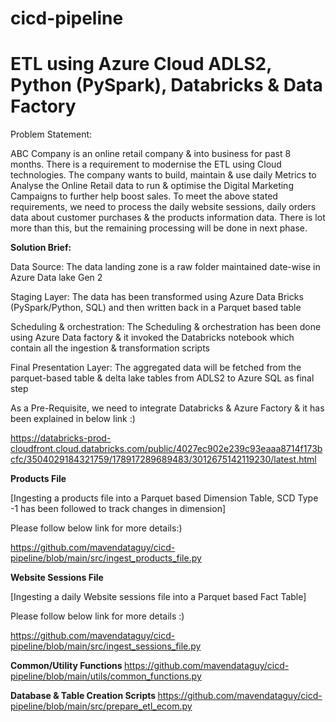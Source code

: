 # cicd-pipeline
# ETL using Azure Cloud ADLS2, Python (PySpark), Databricks & Data Factory

Problem Statement: 

ABC Company is an online retail company & into business for past 8 months. There is a requirement to modernise the ETL using Cloud technologies. The company wants to build, maintain & use daily Metrics to Analyse the Online Retail data to run & optimise the Digital Marketing Campaigns to further help boost sales.
To meet the above stated requirements, we need to process the daily website sessions, daily orders data about customer purchases & the products information data. There is lot more than this, but the remaining processing will be done in next phase.

<b>Solution Brief: </b>

Data Source: The data landing zone is a raw folder maintained date-wise in Azure Data lake Gen 2

Staging Layer:  The data has been transformed using Azure Data Bricks (PySpark/Python, SQL) and then written back in a Parquet based table 

Scheduling & orchestration:  The Scheduling & orchestration has been done using Azure Data factory & it invoked the Databricks notebook which contain all the ingestion & transformation scripts 

Final Presentation Layer:
The aggregated data will be fetched from the parquet-based table & delta lake tables from ADLS2 to Azure SQL as final step 

As a Pre-Requisite, we need to integrate Databricks & Azure Factory & it has been explained in below link :) 

https://databricks-prod-cloudfront.cloud.databricks.com/public/4027ec902e239c93eaaa8714f173bcfc/3504029184321759/178917289689483/3012675142119230/latest.html


<b>Products File  </b>

[Ingesting a products file into a Parquet based Dimension Table, SCD Type -1 has been followed to track changes in dimension]

Please follow below link for more details:) 

https://github.com/mavendataguy/cicd-pipeline/blob/main/src/ingest_products_file.py

<b>Website Sessions File </b>

[Ingesting a daily Website sessions file into a Parquet based Fact Table]

Please follow below link for more details :) 

https://github.com/mavendataguy/cicd-pipeline/blob/main/src/ingest_sessions_file.py

<b>Common/Utility Functions </b>
https://github.com/mavendataguy/cicd-pipeline/blob/main/utils/common_functions.py

<b>Database &  Table Creation Scripts </b>
https://github.com/mavendataguy/cicd-pipeline/blob/main/src/prepare_etl_ecom.py
